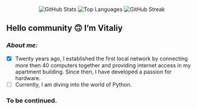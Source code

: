 <p align="center">
  <img src="https://github-readme-stats.vercel.app/api?username=VitaliyPryyemskyy&theme=cobalt&show_icons=true&hide_border=true&count_private=true" alt="GitHub Stats" />
  <img src="https://github-readme-stats.vercel.app/api/top-langs/?username=VitaliyPryyemskyy&theme=cobalt&show_icons=true&hide_border=true&layout=compact" alt="Top Languages" />
  <img src="https://github-readme-streak-stats.herokuapp.com/?user=VitaliyPryyemskyy&theme=cobalt&hide_border=true" alt="GitHub Streak" />
</p>


## Hello community 🙃 I’m Vitaliy 
### ***About me:*** 
- [x] Twenty years ago, I established the first local network by connecting more then 40 computers together and providing internet access in my apartment building. Since then, I have developed a passion for hardware. 
- [ ] Currently, I am diving into the world of Python. 
### To be continued. 
